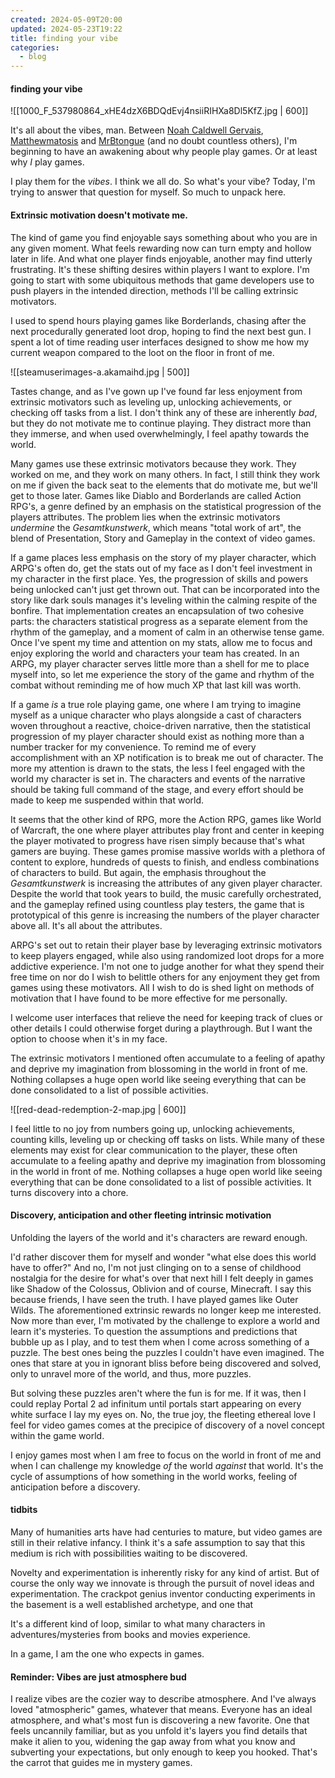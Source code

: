 ```yaml
---
created: 2024-05-09T20:00
updated: 2024-05-23T19:22
title: finding your vibe
categories:
  - blog
---
```

#### finding your vibe

![[1000_F_537980864_xHE4dzX6BDQdEvj4nsiiRIHXa8Dl5KfZ.jpg | 600]]

It's all about the vibes, man. Between [Noah Caldwell Gervais](https://www.youtube.com/@broadcaststsatic), [Matthewmatosis](https://www.youtube.com/@Matthewmatosis) and [MrBtongue](https://www.youtube.com/@MrBtongue) (and no doubt countless others), I'm beginning to have an awakening about why people play games. Or at least why *I* play games.

I play them for the *vibes*. I think we all do. So what's your vibe? Today, I'm trying to answer that question for myself. So much to unpack here.

#### Extrinsic motivation doesn't motivate me.

The kind of game you find enjoyable says something about who you are in any given moment. What feels rewarding now can turn empty and hollow later in life. And what one player finds enjoyable, another may find utterly frustrating. It's these shifting desires within players I want to explore. I'm going to start with some ubiquitous methods that game developers use to push players in the intended direction, methods I'll be calling extrinsic motivators.

I used to spend hours playing games like Borderlands, chasing after the next procedurally generated loot drop, hoping to find the next best gun. I spent a lot of time reading user interfaces designed to show me how my current weapon compared to the loot on the floor in front of me.

![[steamuserimages-a.akamaihd.jpg | 500]]

Tastes change, and as I've gown up I've found far less enjoyment from extrinsic motivators such as leveling up, unlocking achievements, or checking off tasks from a list. I don't think any of these are inherently *bad*, but they do not motivate me to continue playing. They distract more than they immerse, and when used overwhelmingly, I feel apathy towards the world. 

Many games use these extrinsic motivators because they work. They worked on me, and they work on many others. In fact, I still think they work on me if given the back seat to the elements that do motivate me, but we'll get to those later. Games like Diablo and Borderlands are called Action RPG's, a genre defined by an emphasis on the statistical progression of the players attributes. The problem lies when the extrinsic motivators *undermine* the *Gesamtkunstwerk*, which means "total work of art", the blend of Presentation, Story and Gameplay in the context of video games. 

If a game places less emphasis on the story of my player character, which ARPG's often do, get the stats out of my face as I don't feel investment in my character in the first place. Yes, the progression of skills and powers being unlocked can't just get thrown out. That can be incorporated into the story like dark souls manages it's leveling within the calming respite of the bonfire. That implementation creates an encapsulation of two cohesive parts: the characters statistical progress as a separate element from the rhythm of the gameplay, and a moment of calm in an otherwise tense game. Once I've spent my time and attention on my stats, allow me to focus and enjoy exploring the world and characters your team has created. In an ARPG, my player character serves  little more than a shell for me to place myself into, so let me experience the story of the game and rhythm of the combat without reminding me of how much XP that last kill was worth.

If a game *is* a true role playing game, one where I am trying to imagine myself as a unique character who plays alongside a cast of characters woven throughout a reactive, choice-driven narrative, then the statistical progression of my player character should exist as nothing more than a number tracker for my convenience. To remind me of every accomplishment with an XP notification is to break me out of character. The more my attention is drawn to the stats, the less I feel engaged with the world my character is set in. The characters and events of the narrative should be taking full command of the stage, and every effort should be made to keep me suspended within that world.

It seems that the other kind of RPG, more the Action RPG, games like World of Warcraft, the one where player attributes play front and center in keeping the player motivated to progress have risen simply because that's what gamers are buying. These games promise massive worlds with a plethora of content to explore, hundreds of quests to finish, and endless combinations of characters to build. But again, the emphasis throughout the *Gesamtkunstwerk* is increasing the attributes of any given player character. Despite the world that took years to build, the music carefully orchestrated, and the gameplay refined using countless play testers, the game that is prototypical of this genre is increasing the numbers of the player character above all. It's all about the attributes.

ARPG's set out to retain their player base by leveraging extrinsic motivators to keep players engaged, while also using randomized loot drops for a more addictive experience. I'm not one to judge another for what they spend their free time on nor do I wish to belittle others for any enjoyment they get from games using these motivators. All I wish to do is shed light on methods of motivation that I have found to be more effective for me personally.

I welcome user interfaces that relieve the need for keeping track of clues or other details I could otherwise forget during a playthrough. But I want the option to choose when it's in my face. 

The extrinsic motivators I mentioned often accumulate to a feeling of apathy and deprive my imagination from blossoming in the world in front of me. Nothing collapses a huge open world like seeing everything that can be done consolidated to a list of possible activities.

![[red-dead-redemption-2-map.jpg | 600]]

I feel little to no joy from numbers going up, unlocking achievements, counting kills, leveling up or checking off tasks on lists. While many of these elements may exist for clear communication to the player, these often accumulate to a feeling apathy and deprive my imagination from blossoming in the world in front of me. Nothing collapses a huge open world like seeing everything that can be done consolidated to a list of possible activities. It turns discovery into a chore.

#### Discovery, anticipation and other fleeting intrinsic motivation

Unfolding the layers of the world and it's characters are reward enough.

I'd rather discover them for myself and wonder "what else does this world have to offer?" And no, I'm not just clinging on to a sense of childhood nostalgia for the desire for what's over that next hill I felt deeply in games like Shadow of the Colossus, Oblivion and of course, Minecraft. I say this because friends, I have seen the truth. I have played games like Outer Wilds. The aforementioned extrinsic rewards no longer keep me interested. Now more than ever, I'm motivated by the challenge to explore a world and learn it's mysteries. To question the assumptions and predictions that bubble up as I play, and to test them when I come across something of a puzzle. The best ones being the puzzles I couldn't have even imagined. The ones that stare at you in ignorant bliss before being discovered and solved, only to unravel more of the world, and thus, more puzzles.

But solving these puzzles aren't where the fun is for me. If it was, then I could replay Portal 2 ad infinitum until portals start appearing on every white surface I lay my eyes on. No, the true joy, the fleeting ethereal love I feel for video games comes at the precipice of discovery of a novel concept within the game world.

I enjoy games most when I am free to focus on the world in front of me and when I can challenge my knowledge *of* the world *against* that world. It's the cycle of assumptions of how something in the world works, feeling of anticipation before a discovery.

#### tidbits
Many of humanities arts have had centuries to mature, but video games are still in their relative infancy. I think it's a safe assumption to say that this medium is rich with possibilities waiting to be discovered.

Novelty and experimentation is inherently risky for any kind of artist. But of course the only way we innovate is through the pursuit of novel ideas and experimentation. The crackpot genius inventor conducting experiments in the basement is a well established archetype, and one that 

It's a different kind of loop, similar to what many characters in adventures/mysteries from books and movies experience. 

In a game, I am the one who expects in games.

#### Reminder: Vibes are just atmosphere bud

I realize vibes are the cozier way to describe atmosphere. And I've always loved "atmospheric" games, whatever that means. Everyone has an ideal atmosphere, and what's most fun is discovering a new favorite. One that feels uncannily familiar, but as you unfold it's layers you find details that make it alien to you, widening the gap away from what you know and subverting your expectations, but only enough to keep you hooked. That's the carrot that guides me in mystery games. 